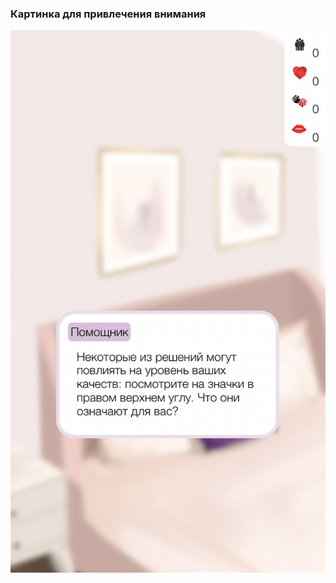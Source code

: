 ### Картинка для привлечения внимания

[![true](https://github.com/iomakarov/lovestory/blob/main/2021-09-25.png?raw=true "true")](https://github.com/iomakarov/lovestory/blob/main/2021-09-25.png?raw=true "true")
